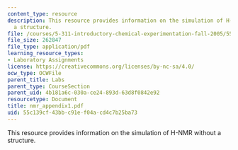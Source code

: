 ```yaml
---
content_type: resource
description: This resource provides information on the simulation of H-NMR without
  a structure.
file: /courses/5-311-introductory-chemical-experimentation-fall-2005/55c139cf43bbc91ef04acd4c7b25ba73_nmr_appendix1.pdf
file_size: 262847
file_type: application/pdf
learning_resource_types:
- Laboratory Assignments
license: https://creativecommons.org/licenses/by-nc-sa/4.0/
ocw_type: OCWFile
parent_title: Labs
parent_type: CourseSection
parent_uid: 4b181a6c-030a-ce24-893d-63d8f0842e92
resourcetype: Document
title: nmr_appendix1.pdf
uid: 55c139cf-43bb-c91e-f04a-cd4c7b25ba73
---
```

This resource provides information on the simulation of H-NMR without a structure.